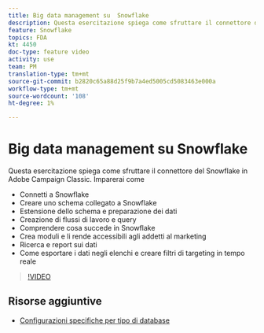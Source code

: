 ```yaml
---
title: Big data management su  Snowflake
description: Questa esercitazione spiega come sfruttare il connettore del Snowflake  in Adobe Campaign Classic
feature: Snowflake
topics: FDA
kt: 4450
doc-type: feature video
activity: use
team: PM
translation-type: tm+mt
source-git-commit: b2820c65a88d25f9b7a4ed5005cd5083463e000a
workflow-type: tm+mt
source-wordcount: '108'
ht-degree: 1%

---
```



# Big data management su  Snowflake

Questa esercitazione spiega come sfruttare il connettore del Snowflake  in Adobe Campaign Classic.
Imparerai come

* Connetti a  Snowflake
* Creare uno schema collegato a  Snowflake
* Estensione dello schema e preparazione dei dati
* Creazione di flussi di lavoro e query
* Comprendere cosa succede in  Snowflake
* Crea moduli e li rende accessibili agli addetti al marketing
* Ricerca e report sui dati
* Come esportare i dati negli elenchi e creare filtri di targeting in tempo reale

>[!VIDEO](https://video.tv.adobe.com/v/31588?quality=12&learn=on)

## Risorse aggiuntive

* [Configurazioni specifiche per tipo di database](https://docs.adobe.com/content/help/en/campaign-classic/using/getting-started/accessing-external-database/specific-configuration-database.html)

